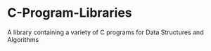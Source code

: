 # C-Program-Libraries
A library containing a variety of C programs for Data Structures and Algorithms
